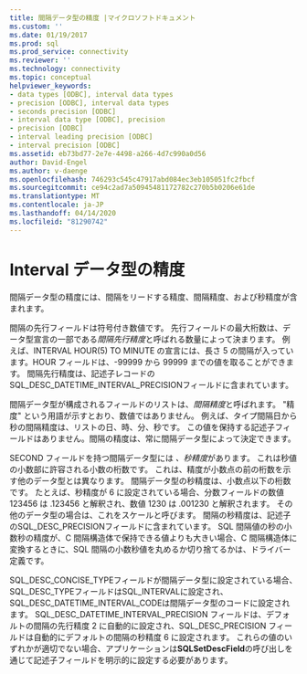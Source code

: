 ```yaml
---
title: 間隔データ型の精度 |マイクロソフトドキュメント
ms.custom: ''
ms.date: 01/19/2017
ms.prod: sql
ms.prod_service: connectivity
ms.reviewer: ''
ms.technology: connectivity
ms.topic: conceptual
helpviewer_keywords:
- data types [ODBC], interval data types
- precision [ODBC], interval data types
- seconds precision [ODBC]
- interval data type [ODBC], precision
- precision [ODBC]
- interval leading precision [ODBC]
- interval precision [ODBC]
ms.assetid: eb73bd77-2e7e-4498-a266-4d7c990a0d56
author: David-Engel
ms.author: v-daenge
ms.openlocfilehash: 746293c545c47917abd084ec3eb105051fc2fbcf
ms.sourcegitcommit: ce94c2ad7a50945481172782c270b5b0206e61de
ms.translationtype: MT
ms.contentlocale: ja-JP
ms.lasthandoff: 04/14/2020
ms.locfileid: "81290742"
---
```

# <a name="interval-data-type-precision"></a>Interval データ型の精度
間隔データ型の精度には、間隔をリードする精度、間隔精度、および秒精度が含まれます。  
  
 間隔の先行フィールドは符号付き数値です。 先行フィールドの最大桁数は、データ型宣言の一部である*間隔先行精度*と呼ばれる数量によって決まります。 例えば、INTERVAL HOUR(5) TO MINUTE の宣言には、長さ 5 の間隔が入っています。HOUR フィールドは、-99999 から 99999 までの値を取ることができます。 間隔先行精度は、記述子レコードのSQL_DESC_DATETIME_INTERVAL_PRECISIONフィールドに含まれています。  
  
 間隔データ型が構成されるフィールドのリストは、*間隔精度*と呼ばれます。 "精度" という用語が示すとおり、数値ではありません。 例えば、タイプ間隔日から秒の間隔精度は、リストの日、時、分、秒です。 この値を保持する記述子フィールドはありません。間隔の精度は、常に間隔データ型によって決定できます。  
  
 SECOND フィールドを持つ間隔データ型には *、秒精度*があります。 これは秒値の小数部に許容される小数の桁数です。 これは、精度が小数点の前の桁数を示す他のデータ型とは異なります。 間隔データ型の秒精度は、小数点以下の桁数です。 たとえば、秒精度が 6 に設定されている場合、分数フィールドの数値 123456 は .123456 と解釈され、数値 1230 は .001230 と解釈されます。 その他のデータ型の場合は、これをスケールと呼びます。 間隔の秒精度は、記述子のSQL_DESC_PRECISIONフィールドに含まれています。 SQL 間隔値の秒の小数秒の精度が、C 間隔構造体で保持できる値よりも大きい場合、C 間隔構造体に変換するときに、SQL 間隔の小数秒値を丸めるか切り捨てるかは、ドライバー定義です。  
  
 SQL_DESC_CONCISE_TYPEフィールドが間隔データ型に設定されている場合、SQL_DESC_TYPEフィールドはSQL_INTERVALに設定され、SQL_DESC_DATETIME_INTERVAL_CODEは間隔データ型のコードに設定されます。 SQL_DESC_DATETIME_INTERVAL_PRECISION フィールドは、デフォルトの間隔の先行精度 2 に自動的に設定され、SQL_DESC_PRECISION フィールドは自動的にデフォルトの間隔の秒精度 6 に設定されます。 これらの値のいずれかが適切でない場合、アプリケーションは**SQLSetDescField**の呼び出しを通じて記述子フィールドを明示的に設定する必要があります。
